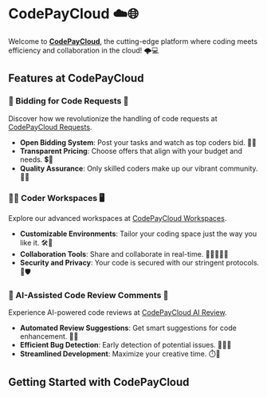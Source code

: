 # CodePayCloud ☁️🌐

Welcome to [**CodePayCloud**](https://codepay.cloud), the cutting-edge platform where coding meets efficiency and collaboration in the cloud! 🌩️💻

## Features at CodePayCloud

### 📢 Bidding for Code Requests 💼

Discover how we revolutionize the handling of code requests at [CodePayCloud Requests](https://codepay.cloud/request).

- **Open Bidding System**: Post your tasks and watch as top coders bid. 🤝💡
- **Transparent Pricing**: Choose offers that align with your budget and needs. 💲🎯
- **Quality Assurance**: Only skilled coders make up our vibrant community. 🏅🌟

### 🧑‍💻 Coder Workspaces 🖥️

Explore our advanced workspaces at [CodePayCloud Workspaces](https://codepay.cloud/workspace).

- **Customizable Environments**: Tailor your coding space just the way you like it. 🛠️🎨
- **Collaboration Tools**: Share and collaborate in real-time. 👩‍💻🤝👨‍💻
- **Security and Privacy**: Your code is secured with our stringent protocols. 🔐🛡️

### 🤖 AI-Assisted Code Review Comments 💬

Experience AI-powered code reviews at [CodePayCloud AI Review](https://codepay.cloud/ai-review).

- **Automated Review Suggestions**: Get smart suggestions for code enhancement. 🧠✅
- **Efficient Bug Detection**: Early detection of potential issues. 🐛🕵️‍♂️
- **Streamlined Development**: Maximize your creative time. ⏱️🚀

## Getting Started with CodePayCloud
